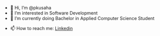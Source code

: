 - 👋 Hi, I’m @pkusaha
- 👀 I’m interested in Software Development
- 🌱 I’m currently doing Bachelor in Applied Computer Science Student
<!--- 💞️ I’m looking to collaborate on ... -->
- 📫 How to reach me: <a href="https://www.linkedin.com/in/pkus/">Linkedin</a>

<!---
pkusaha/pkusaha is a ✨ special ✨ repository because its `README.md` (this file) appears on your GitHub profile.
You can click the Preview link to take a look at your changes.
--->

